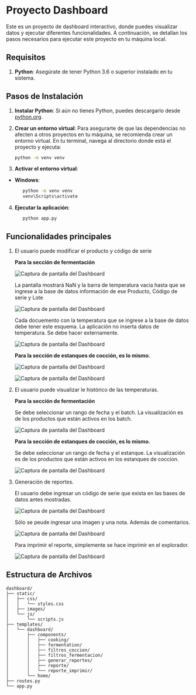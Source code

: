 # Proyecto Dashboard

Este es un proyecto de dashboard interactivo, donde puedes visualizar datos y ejecutar diferentes funcionalidades. A continuación, se detallan los pasos necesarios para ejecutar este proyecto en tu máquina local.

## Requisitos

1. **Python**: Asegúrate de tener Python 3.6 o superior instalado en tu sistema.

## Pasos de Instalación

1. **Instalar Python**:
   Si aún no tienes Python, puedes descargarlo desde [python.org](https://www.python.org/downloads/).

2. **Crear un entorno virtual**:
   Para asegurarte de que las dependencias no afecten a otros proyectos en tu máquina, se recomienda crear un entorno virtual. En tu terminal, navega al directorio donde está el proyecto y ejecuta:
   ```bash
   python -m venv venv

3. **Activar el entorno virtual**:
- **Windows**:
  ```bash
     python -m venv venv
     venv\Scripts\activate

4. **Ejecutar la aplicación**:
   ```bash
      python app.py

## Funcionalidades principales
   1. El usuario puede modificar el producto y código de serie

      **Para la sección de fermentación**

      ![Captura de pantalla del Dashboard](images_readme/fermentacion_input.PNG)

      La pantalla mostrará NaN y la barra de temperatura vacia hasta que se ingrese a la base de datos información de ese Producto, Código de serie y Lote

      ![Captura de pantalla del Dashboard](images_readme/fermentacion_input_2.PNG)

      Cada docuemento con la temperatura que se ingrese a la base de datos debe tener este esquema. La aplicación no inserta datos de temperatura. Se debe hacer externamente.

      ![Captura de pantalla del Dashboard](images_readme/base_datos_fermentacion.PNG)


      **Para la sección de estanques de cocción, es lo mismo.**
      
      ![Captura de pantalla del Dashboard](images_readme/coccion_input.PNG)

      ![Captura de pantalla del Dashboard](images_readme/base_datos_coccion.PNG)
      


   2. El usuario puede visualizar le histórico de las temperaturas.

      **Para la sección de fermentación**

      Se debe seleccionar un rango de fecha y el batch. La visualización es de los productos que están activos en los batch.

      ![Captura de pantalla del Dashboard](images_readme/filtro_fermentacion.PNG)


      **Para la sección de estanques de cocción, es lo mismo.**
      
      Se debe seleccionar un rango de fecha y el estanque. La visualización es de los productos que están activos en los estanques de coccion.
      
      ![Captura de pantalla del Dashboard](images_readme/coccion_input.PNG)


3. Generación de reportes.

   El usuario debe ingresar un código de serie que exista en las bases de datos antes mostradas.
   
      ![Captura de pantalla del Dashboard](images_readme/generacion_reportes_1.PNG)

   Sólo se peude ingresar una imagen y una nota. Además de comentarios.

      ![Captura de pantalla del Dashboard](images_readme/imprimir_reporte_0.PNG)

   Para imprimir el reporte, simplemente se hace imprimir en el explorador.

      ![Captura de pantalla del Dashboard](images_readme/imprimir_reporte.PNG)




## Estructura de Archivos

```plaintext
dashboard/
├── static/
│   ├── css/
│   │   └── styles.css
│   ├── images/
│   └── js/
│       └── scripts.js
├── templates/
│   └── dashboard/
│       ├── components/
│       │   ├── cooking/
│       │   ├── fermentation/
│       │   ├── filtros_coccion/
│       │   ├── filtros_fermentacion/
│       │   ├── generar_reportes/
│       │   ├── reporte/
│       │   └── reporte_imprimir/
│       └── home/
├── routes.py
└── app.py




